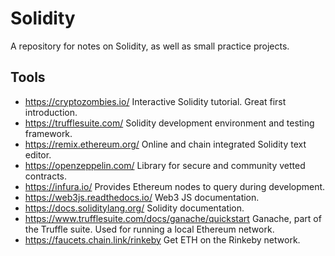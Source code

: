 # Solidity

A repository for notes on Solidity, as well as small practice projects.

## Tools

- https://cryptozombies.io/ Interactive Solidity tutorial. Great first introduction.
- https://trufflesuite.com/ Solidity development environment and testing framework.
- https://remix.ethereum.org/ Online and chain integrated Solidity text editor.
- https://openzeppelin.com/ Library for secure and community vetted contracts.
- https://infura.io/ Provides Ethereum nodes to query during development.
- https://web3js.readthedocs.io/ Web3 JS documentation.
- https://docs.soliditylang.org/ Solidity documentation.
- https://www.trufflesuite.com/docs/ganache/quickstart Ganache, part of the Truffle suite. Used for running a local Ethereum network.
- https://faucets.chain.link/rinkeby Get ETH on the Rinkeby network.
